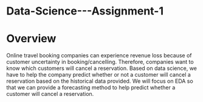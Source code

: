 # Data-Science---Assignment-1

# Overview
Online travel booking companies can experience revenue loss because of customer uncertainty in booking/cancelling. Therefore, companies want to know which customers will cancel a reservation. Based on data science, we have to help the company predict whether or not a customer will cancel a reservation based on the historical data provided. We will focus on EDA so that we can provide a forecasting method to help predict whether a customer will cancel a reservation.

